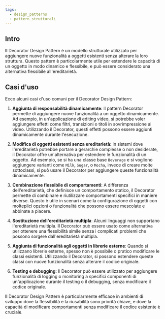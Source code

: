 ```yaml
---
tags:
  - design_patterns
  - pattern_strutturali
---
```


## Intro
Il Decorator Design Pattern è un modello strutturale utilizzato per aggiungere nuove funzionalità a oggetti esistenti senza alterare la loro struttura. Questo pattern è particolarmente utile per estendere le capacità di un oggetto in modo dinamico e flessibile, e può essere considerato una alternativa flessibile all'ereditarietà.

## Casi d'uso
Ecco alcuni casi d'uso comuni per il Decorator Design Pattern:

1. **Aggiunta di responsabilità dinamicamente**: Il pattern Decorator permette di aggiungere nuove funzionalità a un oggetto dinamicamente. Ad esempio, in un'applicazione di editing video, si potrebbe voler aggiungere effetti come filtri, transizioni o titoli in sovrimpressione ai video. Utilizzando il Decorator, questi effetti possono essere aggiunti dinamicamente durante l'esecuzione.

2. **Modifica di oggetti esistenti senza ereditarietà**: In sistemi dove l'ereditarietà potrebbe portare a gerarchie complesse o non desiderate, il Decorator offre un'alternativa per estendere le funzionalità di un oggetto. Ad esempio, se si ha una classe base `Beverage` e si vogliono aggiungere varianti come `Milk`, `Sugar`, o `Mocha`, invece di creare molte sottoclassi, si può usare il Decorator per aggiungere queste funzionalità dinamicamente.

3. **Combinazione flessibile di comportamenti**: A differenza dell'ereditarietà, che definisce un comportamento statico, il Decorator permette di combinare e riutilizzare comportamenti specifici in maniere diverse. Questo è utile in scenari come la configurazione di oggetti con molteplici opzioni o funzionalità che possono essere mescolate e abbinate a piacere.
   
4. **Sostituzione dell'ereditarietà multipla**: Alcuni linguaggi non supportano l'ereditarietà multipla. Il Decorator può essere usato come alternativa per ottenere una flessibilità simile senza i complicati problemi che possono sorgere dall'ereditarietà multipla.
  
5. **Aggiunta di funzionalità agli oggetti in librerie esterne**: Quando si utilizzano librerie esterne, spesso non è possibile o pratico modificare le classi esistenti. Utilizzando il Decorator, si possono estendere queste classi con nuove funzionalità senza alterare il codice originale.
   
6. **Testing e debugging**: Il Decorator può essere utilizzato per aggiungere funzionalità di logging o monitoring a specifici componenti di un'applicazione durante il testing o il debugging, senza modificare il codice originale.

Il Decorator Design Pattern è particolarmente efficace in ambienti di sviluppo dove la flessibilità e la riusabilità sono priorità chiave, e dove la capacità di modificare comportamenti senza modificare il codice esistente è cruciale.